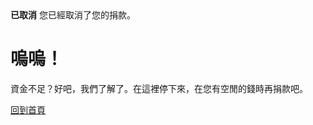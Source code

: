 <!--
.. title: 捐款已取消
.. slug: donation-cancelled
.. date: 2014-11-04 22:23:23
.. tags: 
.. link: 
.. description:
-->

<style>
img.centered {
    display: block;
    margin-left: auto;
    margin-right: auto }
</style>

<div class="alert alert-error"><strong>已取消</strong> 您已經取消了您的捐款。</div>

<div class="bs-component">
    <div class="jumbotron">
        <h1>嗚嗚！</h1>
        <p>資金不足？好吧，我們了解了。在這裡停下來，在您有空閒的錢時再捐款吧。</p>
        <a href="/" class="btn btn-primary btn-lg">回到首頁</a>
        </p>
    </div>
</div>
